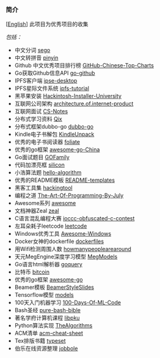 ### 简介
[[English](./README.md)] 此项目为优秀项目的收集

*包括：*
* 中文分词 <a href="https://github.com/huichen/sego" target="_blank">sego</a>
* 中文转拼音 <a href="https://github.com/huichen/pinyin" target="_blank">pinyin</a>
* Github 中文优秀项目排行榜 <a href="https://github.com/kon9chunkit/GitHub-Chinese-Top-Charts" target="_blank">GitHub-Chinese-Top-Charts</a>
* Go获取Github信息API <a href="https://github.com/google/go-github" target="_blank">go-github</a>
* IPFS客户端 <a href="https://github.com/IPSE-TEAM/ipse-desktop" target="_blank">ipse-desktop</a>
* IPFS星际文件系统 <a href="https://github.com/miaoski/ipfs-tutorial" target="_blank">ipfs-tutorial</a>
* 黑苹果安装 <a href="https://github.com/huangyz0918/Hackintosh-Installer-University" target="_blank">Hackintosh-Installer-University</a>
* 互联网公司架构 <a href="https://github.com/davideuler/architecture.of.internet-product" target="_blank">architecture.of.internet-product</a>
* 互联网面试 <a href="https://github.com/CyC2018/CS-Notes" target="_blank">CS-Notes</a>
* 分布式学习资料 <a href="https://github.com/ty4z2008/Qix" target="_blank">Qix</a>
* 分布式框架dubbo-go <a href="https://github.com/apache/dubbo-go" target="_blank">dubbo-go</a>
* Kindle电子书解包 <a href="https://github.com/kevinhendricks/KindleUnpack" target="_blank">KindleUnpack</a>
* 优秀的电子书阅读器 <a href="https://github.com/johnfactotum/foliate" target="_blank">foliate</a>
* 优秀的go框架 <a href="https://github.com/hyper0x/awesome-go-China" target="_blank">awesome-go-China</a>
* Go面试题目 <a href="https://github.com/shgopher/GOFamily" target="_blank">GOFamily</a>
* 代码加漂亮框 <a href="https://github.com/Aloxaf/silicon" target="_blank">silicon</a>
* 小浩算法题 <a href="https://github.com/geekxh/hello-algorithm" target="_blank">hello-algorithm</a>
* 优秀的README模板 <a href="https://github.com/kautukkundan/Awesome-Profile-README-templates" target="_blank">README-templates</a>
* 黑客工具集 <a href="https://github.com/Z4nzu/hackingtool" target="_blank">hackingtool</a>
* 编程之道 <a href="https://github.com/julycoding/The-Art-Of-Programming-By-July" target="_blank">The-Art-Of-Programming-By-July</a>
* Awesome系列 <a href="https://github.com/sindresorhus/awesome" target="_blank">awesome</a>
* 文档神器Zeal <a href="https://github.com/zealdocs/zeal" target="_blank">zeal</a>
* C语言混乱编程大赛 <a href="https://github.com/c00kiemon5ter/ioccc-obfuscated-c-contest" target="_blank">ioccc-obfuscated-c-contest</a>
* 左耳朵耗子leetcode <a href="https://github.com/haoel/leetcode" target="_blank">leetcode</a>
* Windows优秀工具 <a href="https://github.com/Awesome-Windows/Awesome" target="_blank">Awesome-Windows</a>
* Docker女神的dockerfile <a href="https://github.com/jessfraz/dockerfiles" target="_blank">dockerfiles</a>
* 用Wifi检测周围人数 <a href="https://github.com/schollz/howmanypeoplearearound" target="_blank">howmanypeoplearearound</a>
* 天元MegEngine深度学习模型 <a href="https://github.com/MegEngine/Models" target="_blank">MegModels</a>
* Go语言html解析器 <a href="https://github.com/PuerkitoBio/goquery" target="_blank">goquery</a>
* 比特币 <a href="https://github.com/bitcoin/bitcoin" target="_blank">bitcoin</a>
* 优秀的go框架 <a href="https://github.com/avelino/awesome-go" target="_blank">awesome-go</a>
* Beamer模板 <a href="https://github.com/wzpan/BeamerStyleSlides" target="_blank">BeamerStyleSlides</a>
* Tensorflow模型 <a href="https://github.com/tensorflow/models" target="_blank">models</a>
* 100天入门机器学习 <a href="https://github.com/MLEveryday/100-Days-Of-ML-Code" target="_blank">100-Days-Of-ML-Code</a>
* Bash圣经 <a href="https://github.com/dylanaraps/pure-bash-bible" target="_blank">pure-bash-bible</a>
* 著名学府计算机课程 <a href="https://github.com/lib-pku/libpku" target="_blank">libpku</a>
* Python算法实现 <a href="https://github.com/TheAlgorithms/Python" target="_blank">TheAlgorithms</a>
* ACM清单 <a href="https://github.com/soulmachine/acm-cheat-sheet" target="_blank">acm-cheat-sheet</a>
* Tex排版书籍 <a href="https://github.com/chenshuo/typeset" target="_blank">typeset</a>
* 伯乐在线资源整理 <a href="https://github.com/jobbole" target="_blank">jobbole</a>
